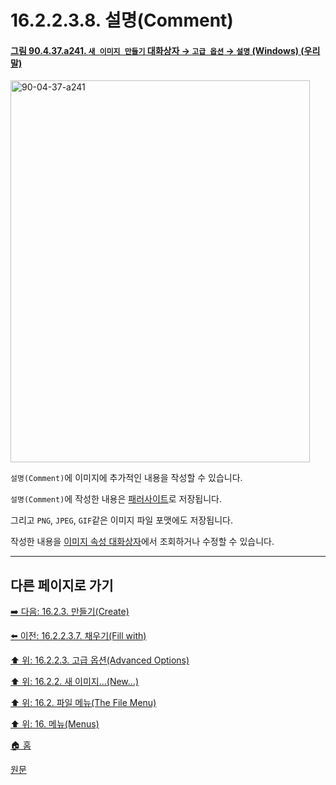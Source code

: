 # 16.2.2.3.8. 설명(Comment)

<a id="90-04-37-a241"></a>

#### [그림 90.4.37.a241. `새 이미지 만들기` 대화상자 → `고급 옵션` → `설명` (Windows) (우리말)](./90-04-0037-create_a_new_image.md#90-04-37-a241)
<img width="479" height="611" alt="90-04-37-a241" src="https://github.com/user-attachments/assets/ee82a148-4316-4b93-9f1c-c7422a6c2924" />

`설명(Comment)`에 이미지에 추가적인 내용을 작성할 수 있습니다.

`설명(Comment)`에 작성한 내용은 [패러사이트](./19-glossaryx-parasite.md)로 저장됩니다.

그리고 `PNG`, `JPEG`, `GIF`같은 이미지 파일 포맷에도 저장됩니다.

작성한 내용을 [이미지 속성 대화상자](./16-06-34-image-properties.md)에서 조회하거나 수정할 수 있습니다.

***

## 다른 페이지로 가기

[➡️ 다음: 16.2.3. 만들기(Create)](./16-02-03-00-create.md)

[⬅️ 이전: 16.2.2.3.7. 채우기(Fill with)](./16-02-02-03-07-fill_with.md)

[⬆️ 위: 16.2.2.3. 고급 옵션(Advanced Options)](./16-02-02-03-00-advanced_options.md)

[⬆️ 위: 16.2.2. 새 이미지...(New...)](./16-02-02-00-new.md)

[⬆️ 위: 16.2. 파일 메뉴(The File Menu)](./16-02-00-the-file-menu.md)

[⬆️ 위: 16. 메뉴(Menus)](./16-00-menus.md)

[🏠 홈](./00-home.md)

[원문](https://docs.gimp.org/2.10/ko/gimp-file-new.html#idm22657)